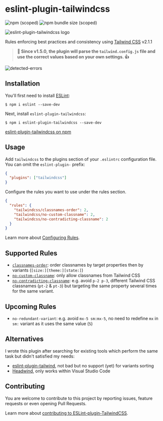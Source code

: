 # eslint-plugin-tailwindcss

![npm (scoped)](https://img.shields.io/npm/v/eslint-plugin-tailwindcss?style=for-the-badge) ![npm bundle size (scoped)](https://img.shields.io/npm/l/eslint-plugin-tailwindcss?style=for-the-badge)

![eslint-plugin-tailwindcss logo](https://user-images.githubusercontent.com/704026/116742948-7a134980-a9f8-11eb-9953-4eb5d0c93cc1.png)

Rules enforcing best practices and consistency using [Tailwind CSS](https://tailwindcss.com/) v2.1.1

> **🎉 Since v1.5.0, the plugin will parse the `tailwind.config.js` file and use the correct values based on your own settings. 👍**
 
![detected-errors](https://user-images.githubusercontent.com/704026/117103443-ac1b0780-ad7a-11eb-9c17-41f0de3e4dc4.png)

## Installation

You'll first need to install [ESLint](http://eslint.org):

```
$ npm i eslint --save-dev
```

Next, install `eslint-plugin-tailwindcss`:

```
$ npm i eslint-plugin-tailwindcss --save-dev
```

[eslint-plugin-tailwindcss on npm](https://www.npmjs.com/package/eslint-plugin-tailwindcss)

## Usage

Add `tailwindcss` to the plugins section of your `.eslintrc` configuration file. You can omit the `eslint-plugin-` prefix:

```json
{
  "plugins": ["tailwindcss"]
}
```

Configure the rules you want to use under the rules section.

```json
{
  "rules": {
    "tailwindcss/classnames-order": 2,
    "tailwindcss/no-custom-classname": 2,
    "tailwindcss/no-contradicting-classname": 2
  }
}
```

Learn more about [Configuring Rules](https://eslint.org/docs/user-guide/configuring/rules).

## Supported Rules

- [`classnames-order`](docs/rules/classnames-order.md): order classnames by target properties then by variants (`[size:][theme:][state:]`)
- [`no-custom-classname`](docs/rules/no-custom-classname.md): only allow classnames from Tailwind CSS
- [`no-contradicting-classname`](docs/rules/no-contradicting-classname.md): e.g. avoid `p-2 p-3`, different Tailwind CSS classnames (`pt-2` & `pt-3`) but targeting the same property several times for the same variant.

## Upcoming Rules

- `no-redundant-variant`: e.g. avoid `mx-5 sm:mx-5`, no need to redefine `mx` in `sm:` variant as it uses the same value (`5`)

## Alternatives

I wrote this plugin after searching for existing tools which perform the same task but didn't satisfied my needs:

- [eslint-plugin-tailwind](https://www.npmjs.com/package/eslint-plugin-tailwind), not bad but no support (yet) for variants sorting
- [Headwind](https://marketplace.visualstudio.com/items?itemName=heybourn.headwind), only works within Visual Studio Code

## Contributing

You are welcome to contribute to this project by reporting issues, feature requests or even opening Pull Requests.

Learn more about [contributing to ESLint-plugin-TailwindCSS](CONTRIBUTING.md).
